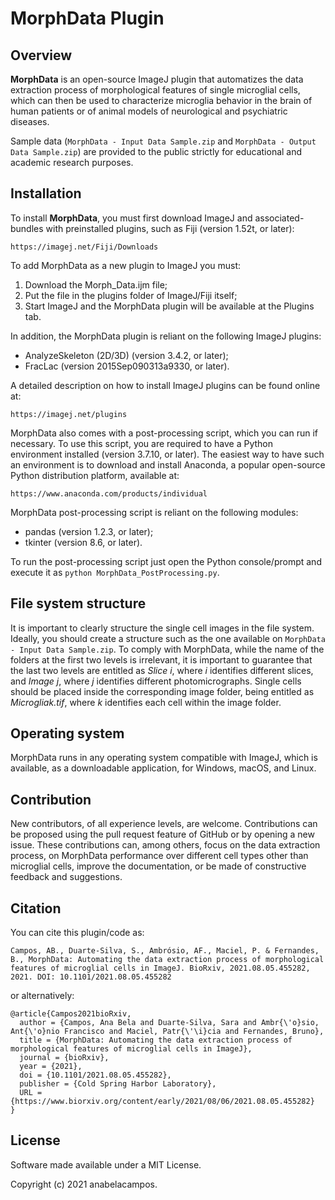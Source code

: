 # MorphData Plugin

## Overview
**MorphData** is an open-source ImageJ plugin that automatizes the data extraction process of morphological features of single microglial cells, which can then be used to characterize microglia behavior in the brain of human patients or of animal models of neurological and psychiatric diseases.

Sample data (`MorphData - Input Data Sample.zip` and `MorphData - Output Data Sample.zip`) are provided to the public strictly for educational and academic research purposes.

## Installation
To install **MorphData**, you must first download ImageJ and associated-bundles with preinstalled plugins, such as Fiji (version 1.52t, or later):

```
https://imagej.net/Fiji/Downloads
``` 

To add MorphData as a new plugin to ImageJ you must: 

1. Download the Morph_Data.ijm file; 
2. Put the file in the plugins folder of ImageJ/Fiji itself; 
3. Start ImageJ and the MorphData plugin will be available at the Plugins tab.
 
In addition, the MorphData plugin is reliant on the following ImageJ plugins:

* AnalyzeSkeleton (2D/3D) (version 3.4.2, or later);
* FracLac (version 2015Sep090313a9330, or later).

A detailed description on how to install ImageJ plugins can be found online at:

```
https://imagej.net/plugins
``` 

MorphData also comes with a post-processing script, which you can run if necessary. 
To use this script, you are required to have a Python environment installed (version 3.7.10, or later). 
The easiest way to have such an environment is to download and install Anaconda, a popular open-source Python distribution platform, available at:

```
https://www.anaconda.com/products/individual
``` 

MorphData post-processing script is reliant on the following modules:

* pandas (version 1.2.3, or later);
* tkinter (version 8.6, or later).

To run the post-processing script just open the Python console/prompt and execute it as `python MorphData_PostProcessing.py`.

## File system structure
It is important to clearly structure the single cell images in the file system. 
Ideally, you should create a structure such as the one available on `MorphData - Input Data Sample.zip`. 
To comply with MorphData, while the name of the folders at the first two levels is irrelevant, it is important to guarantee that the last two levels are entitled as _Slice i_, where _i_ identifies different slices, and _Image j_, where _j_ identifies different photomicrographs. 
Single cells should be placed inside the corresponding image folder, being entitled as _Microgliak.tif_, where _k_ identifies each cell within the image folder.

## Operating system
MorphData runs in any operating system compatible with ImageJ, which is available, as a downloadable application, for Windows, macOS, and Linux.

## Contribution
New contributors, of all experience levels, are welcome. Contributions can be proposed using the pull request feature of GitHub or by opening a new issue. These contributions can, among others, focus on the data extraction process, on MorphData performance over different cell types other than microglial cells, improve the documentation, or be made of constructive feedback and suggestions. 

## Citation
You can cite this plugin/code as:

```
Campos, AB., Duarte-Silva, S., Ambrósio, AF., Maciel, P. & Fernandes, B., MorphData: Automating the data extraction process of morphological features of microglial cells in ImageJ. BioRxiv, 2021.08.05.455282, 2021. DOI: 10.1101/2021.08.05.455282
``` 

or alternatively:

```
@article{Campos2021bioRxiv,
  author = {Campos, Ana Bela and Duarte-Silva, Sara and Ambr{\'o}sio, Ant{\'o}nio Francisco and Maciel, Patr{\'\i}cia and Fernandes, Bruno}, 
  title = {MorphData: Automating the data extraction process of morphological features of microglial cells in ImageJ}, 
  journal = {bioRxiv}, 
  year = {2021}, 
  doi = {10.1101/2021.08.05.455282}, 
  publisher = {Cold Spring Harbor Laboratory},
  URL = {https://www.biorxiv.org/content/early/2021/08/06/2021.08.05.455282}
}
``` 

## License
Software made available under a MIT License.

Copyright (c) 2021 anabelacampos.
